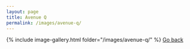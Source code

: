 ```yaml
---
layout: page
title: Avenue Q
permalink: /images/avenue-q/
---
```

{% include image-gallery.html folder="/images/avenue-q/" %}
[Go back](/gallery/)
